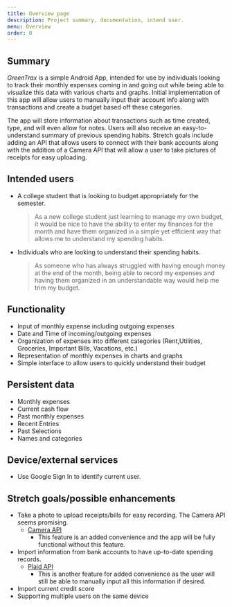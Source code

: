 ```yaml
---
title: Overview page
description: Project summary, documentation, intend user.
menu: Overview
order: 0
---
```



## Summary

_GreenTrax_ is a simple Android App, intended for use by individuals looking to track their monthly expenses coming in and going out while being able to visualize this data with various charts and graphs.
Initial implementation of this app will allow users to manually input their account info along with transactions and create a budget based off these categories. 

The app will store information about transactions such as time created, type, and will even allow for notes. Users will also receive an easy-to-understand summary of previous spending habits. Stretch goals include adding an API that allows users to connect with their bank accounts along with the addition of a Camera API that will allow a user to take pictures of receipts for easy uploading. 





## Intended users

- A college student that is looking to budget appropriately for the semester.

  > As a new college student just learning to manage my own budget, it would be nice to have the ability to enter my finances for the month and have them organized in a simple yet efficient way that allows me to understand my spending habits. 

- Individuals who are looking to understand their spending habits.

  > As someone who has always struggled with having enough money at the end of the month, being able to record my expenses and having them organized in an understandable way would help me trim my budget.  


## Functionality

- Input of monthly expense including outgoing expenses
- Date and Time of incoming/outgoing expenses
- Organization of expenses into different categories (Rent,Utilities, Groceries, Important Bills, Vacations, etc.)
- Representation of monthly expenses in charts and graphs
- Simple interface to allow users to quickly understand their budget



## Persistent data

- Monthly expenses
- Current cash flow
- Past monthly expenses
- Recent Entries
- Past Selections
- Names and categories

## Device/external services

- Use Google Sign In to identify current user.




## Stretch goals/possible enhancements 

- Take a photo to upload receipts/bills for easy recording. The Camera API seems promising.
  - [Camera API](https://developer.android.com/guide/topics/media/camera)
    - This feature is an added convenience and the app will be fully functional without this feature.
- Import information from bank accounts to have up-to-date spending records. 
  - [Plaid API](https://plaid.com/docs/api/) 
    - This is another feature for added convenience as the user will still be able to manually input all this information if desired.
- Import current credit score 
- Supporting multiple users on the same device


